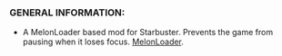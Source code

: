 ### GENERAL INFORMATION:

- A MelonLoader based mod for Starbuster. Prevents the game from pausing when it loses focus. [MelonLoader](https://github.com/LavaGang/MelonLoader).
